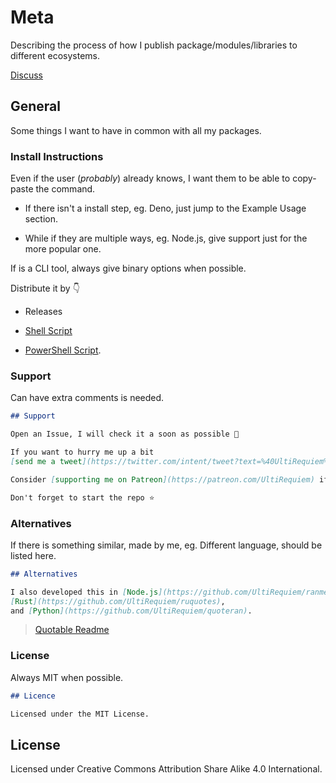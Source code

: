 # Meta

Describing the process of how I publish package/modules/libraries to different
ecosystems.

[Discuss](https://ultirequiem.com/discord)

## General

Some things I want to have in common with all my packages.

### Install Instructions

Even if the user (_probably_) already knows, I want them to be able to
copy-paste the command.

- If there isn't a install step, eg. Deno, just jump to the Example Usage
  section.

- While if they are multiple ways, eg. Node.js, give support just for the more
  popular one.

If is a CLI tool, always give binary options when possible.

Distribute it by 👇

- Releases

- [Shell Script](https://shellscript.sh)

- [PowerShell Script](https://docs.microsoft.com/en-us/powershell/scripting/overview).

### Support

Can have extra comments is needed.

```markdown
## Support

Open an Issue, I will check it a soon as possible 👀

If you want to hurry me up a bit
[send me a tweet](https://twitter.com/intent/tweet?text=%40UltiRequiem%20) 😆

Consider [supporting me on Patreon](https://patreon.com/UltiRequiem) if you like my work 🚀

Don't forget to start the repo ⭐
```

### Alternatives

If there is something similar, made by me, eg. Different language, should be
listed here.

```markdown
## Alternatives

I also developed this in [Node.js](https://github.com/UltiRequiem/ranmess),
[Rust](https://github.com/UltiRequiem/ruquotes),
and [Python](https://github.com/UltiRequiem/quoteran).
```

> [Quotable Readme](https://github.com/UltiRequiem/quotable)

### License

Always MIT when possible.

```markdown
## Licence

Licensed under the MIT License.
```

## License

Licensed under Creative Commons Attribution Share Alike 4.0 International.
